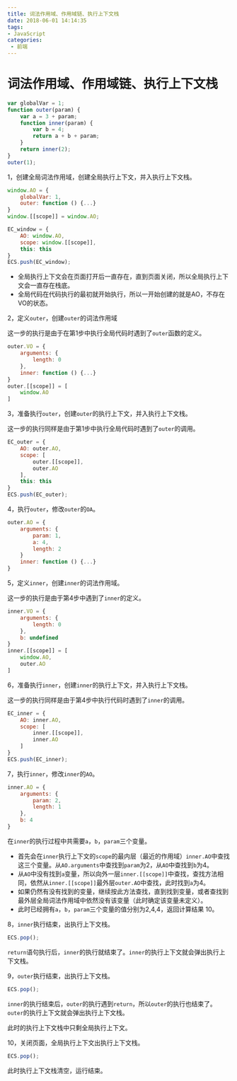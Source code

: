 ```yaml
---
title: 词法作用域、作用域链、执行上下文栈
date: 2018-06-01 14:14:35
tags:
- JavaScript
categories: 
 - 前端
---
```

# 词法作用域、作用域链、执行上下文栈

```JavaScript
var globalVar = 1;
function outer(param) {
    var a = 3 + param;
    function inner(param) {
        var b = 4;
        return a + b + param;
    }
    return inner(2);
}
outer(1);
```

1，创建全局词法作用域，创建全局执行上下文，并入执行上下文栈。

```JavaScript
window.AO = {
    globalVar: 1,
    outer: function () {...}
}
window.[[scope]] = window.AO;

EC_window = {
    AO: window.AO,
    scope: window.[[scope]],
    this: this
}
ECS.push(EC_window);
```

- 全局执行上下文会在页面打开后一直存在，直到页面关闭，所以全局执行上下文会一直存在栈底。
- 全局代码在代码执行的最初就开始执行，所以一开始创建的就是AO，不存在VO的状态。

2，定义`outer`，创建`outer`的词法作用域

这一步的执行是由于在第1步中执行全局代码时遇到了`outer`函数的定义。

```JavaScript
outer.VO = {
    arguments: {
        length: 0
    },
    inner: function () {...}
}
outer.[[scope]] = [
    window.AO
]
```

3，准备执行`outer`，创建`outer`的执行上下文，并入执行上下文栈。

这一步的执行同样是由于第1步中执行全局代码时遇到了`outer`的调用。

```JavaScript
EC_outer = {
    AO: outer.AO,
    scope: [
        outer.[[scope]],
        outer.AO
    ],
    this: this
}
ECS.push(EC_outer);
```

4，执行`outer`，修改`outer`的`OA`。

```JavaScript
outer.AO = {
    arguments: {
        param: 1,
        a: 4,
        length: 2
    }
    inner: function () {...}
}
```

5，定义`inner`，创建`inner`的词法作用域。

这一步的执行是由于第4步中遇到了`inner`的定义。

```JavaScript
inner.VO = {
    arguments: {
        length: 0
    },
    b: undefined
}
inner.[[scope]] = [
    window.AO,
    outer.AO
]
```

6，准备执行`inner`，创建`inner`的执行上下文，并入执行上下文栈。

这一步的执行同样是由于第4步中执行代码时遇到了`inner`的调用。

```JavaScript
EC_inner = {
    AO: inner.AO,
    scope: [
        inner.[[scope]],
        inner.AO
    ]
}
ECS.push(EC_inner);
```

7，执行`inner`，修改`inner`的`AO`。

```JavaScript
inner.AO = {
    arguments: {
        param: 2,
        length: 1
    },
    b: 4
}
```

在`inner`的执行过程中共需要`a`，`b`，`param`三个变量。

- 首先会在`inner`执行上下文的`scope`的最内层（最近的作用域）`inner.AO`中查找这三个变量。从`AO.arguments`中查找到`param`为2，从`AO`中查找到`b`为4。
- 从`AO`中没有找到`a`变量，所以向外一层`inner.[[scope]]`中查找，查找方法相同，依然从`inner.[[scope]]`最外层`outer.AO`中查找，此时找到`a`为4。
- 如果仍然有没有找到的变量，继续按此方法查找，直到找到变量，或者查找到最外层全局词法作用域中依然没有该变量（此时确定该变量未定义）。
- 此时已经拥有`a`，`b`，`param`三个变量的值分别为2,4,4，返回计算结果 10。

8，`inner`执行结束，出执行上下文栈。

```JavaScript
ECS.pop();
```

`return`语句执行后，`inner`的执行就结束了。`inner`的执行上下文就会弹出执行上下文栈。

9，`outer`执行结束，出执行上下文栈。

```JavaScript
ECS.pop();
```

`inner`的执行结束后，`outer`的执行遇到`return`，所以`outer`的执行也结束了。`outer`的执行上下文就会弹出执行上下文栈。

此时的执行上下文栈中只剩全局执行上下文。

10，关闭页面，全局执行上下文出执行上下文栈。

```JavaScript
ECS.pop();
```

此时执行上下文栈清空，运行结束。